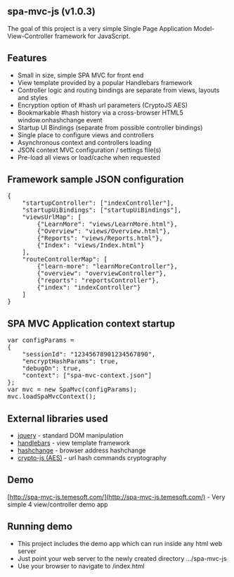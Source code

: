 spa-mvc-js (v1.0.3)
-------------------

The goal of this project is a very simple Single Page Application Model-View-Controller framework for JavaScript.

Features
--------
* Small in size, simple SPA MVC for front end
* View template provided by a popular Handlebars framework
* Controller logic and routing bindings are separate from views, layouts and styles
* Encryption option of #hash url parameters (CryptoJS AES) 
* Bookmarkable #hash history via a cross-browser HTML5 window.onhashchange event
* Startup UI Bindings (separate from possible controller bindings)
* Single place to configure views and controllers
* Asynchronous context and controllers loading
* JSON context MVC configuration / settings file(s)
* Pre-load all views or load/cache when requested

Framework sample JSON configuration
--------------------
<pre>
{
    "startupController": ["indexController"],
    "startupUiBindings": ["startupUiBindings"],
    "viewsUrlMap": [
        {"LearnMore": "views/LearnMore.html"},
        {"Overview": "views/Overview.html"},
        {"Reports": "views/Reports.html"},
        {"Index": "views/Index.html"}
    ],
    "routeControllerMap": [
        {"learn-more": "learnMoreController"},
        {"overview": "overviewController"},
        {"reports": "reportsController"},
        {"index": "indexController"}
    ]
}
</pre>

SPA MVC Application context startup
-----------------------------------
<pre>
var configParams =
{
    "sessionId": "12345678901234567890",
    "encryptHashParams": true,
    "debugOn": true,
    "context": ["spa-mvc-context.json"]
};
var mvc = new SpaMvc(configParams);
mvc.loadSpaMvcContext();
</pre>


External libraries used
-----------------------

* [jquery](http://jquery.com/) - standard DOM manipulation
* [handlebars](http://handlebarsjs.com/) - view template framework
* [hashchange](http://benalman.com/projects/jquery-hashchange-plugin/) - browser address hashchange
* [crypto-js (AES)](https://code.google.com/p/crypto-js/) - url hash commands cryptography


Demo
----
[http://spa-mvc-js.temesoft.com/](http://spa-mvc-js.temesoft.com/) - Very simple 4 view/controller demo app


Running demo
------------
* This project includes the demo app which can run inside any html web server
* Just point your web server to the newly created directory .../spa-mvc-js
* Use your browser to navigate to /index.html




